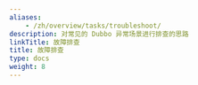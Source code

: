```yaml
---
aliases:
    - /zh/overview/tasks/troubleshoot/
description: 对常见的 Dubbo 异常场景进行排查的思路
linkTitle: 故障排查
title: 故障排查
type: docs
weight: 8
---
```

